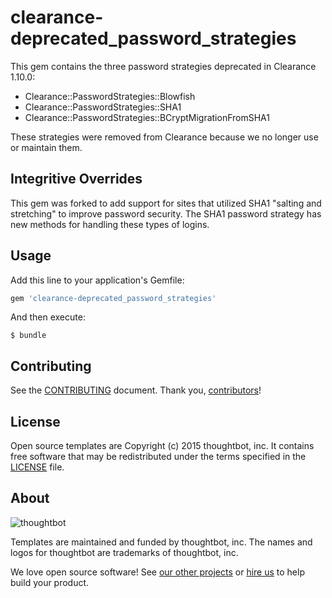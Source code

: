 # clearance-deprecated_password_strategies

This gem contains the three password strategies deprecated in Clearance 1.10.0:

* Clearance::PasswordStrategies::Blowfish
* Clearance::PasswordStrategies::SHA1
* Clearance::PasswordStrategies::BCryptMigrationFromSHA1

These strategies were removed from Clearance because we no longer use or
maintain them.

## Integritive Overrides

This gem was forked to add support for sites that utilized SHA1 "salting and
stretching" to improve password security. The SHA1 password strategy has new
methods for handling these types of logins.

## Usage

Add this line to your application's Gemfile:

```ruby
gem 'clearance-deprecated_password_strategies'
```

And then execute:

    $ bundle

## Contributing

See the [CONTRIBUTING] document.
Thank you, [contributors]!

[CONTRIBUTING]: CONTRIBUTING.md
[contributors]: https://github.com/thoughtbot/templates/graphs/contributors

## License

Open source templates are Copyright (c) 2015 thoughtbot, inc. It contains free
software that may be redistributed under the terms specified in the [LICENSE]
file.

[LICENSE]: /LICENSE

## About

![thoughtbot](https://thoughtbot.com/logo.png)

Templates are maintained and funded by thoughtbot, inc.
The names and logos for thoughtbot are trademarks of thoughtbot, inc.

We love open source software!
See [our other projects][community]
or [hire us][hire] to help build your product.

[community]: https://thoughtbot.com/community?utm_source=github
[hire]: https://thoughtbot.com/hire-us?utm_source=github
